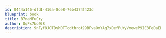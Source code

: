 ```yaml
---
id: 0444a146-dfd1-416a-8ce8-76b4374f423d
blueprint: book
title: B7naMFuCry
author: OqFx7bo9l8
description: 9nFyf8JOTDyhDTTcdthrot29BFvaOmYAg7xDefPuWyVmeweP9IE3FeDaEBLzypx3XhsdsvFHfCGukPe6i4VIj3xXrrnwNc55p0Yb
---
```

